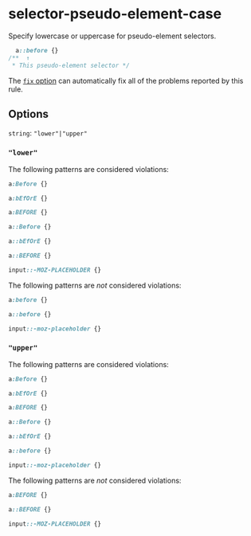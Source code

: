 # selector-pseudo-element-case

Specify lowercase or uppercase for pseudo-element selectors.

<!-- prettier-ignore -->
```css
  a::before {}
/**  ↑
 * This pseudo-element selector */
```

The [`fix` option](https://github.com/stylelint/stylelint/tree/13.7.0/docs/user-guide/usage/options.md#fix) can automatically fix all of the problems reported by this rule.

## Options

`string`: `"lower"|"upper"`

### `"lower"`

The following patterns are considered violations:

<!-- prettier-ignore -->
```css
a:Before {}
```

<!-- prettier-ignore -->
```css
a:bEfOrE {}
```

<!-- prettier-ignore -->
```css
a:BEFORE {}
```

<!-- prettier-ignore -->
```css
a::Before {}
```

<!-- prettier-ignore -->
```css
a::bEfOrE {}
```

<!-- prettier-ignore -->
```css
a::BEFORE {}
```

<!-- prettier-ignore -->
```css
input::-MOZ-PLACEHOLDER {}
```

The following patterns are _not_ considered violations:

<!-- prettier-ignore -->
```css
a:before {}
```

<!-- prettier-ignore -->
```css
a::before {}
```

<!-- prettier-ignore -->
```css
input::-moz-placeholder {}
```

### `"upper"`

The following patterns are considered violations:

<!-- prettier-ignore -->
```css
a:Before {}
```

<!-- prettier-ignore -->
```css
a:bEfOrE {}
```

<!-- prettier-ignore -->
```css
a:BEFORE {}
```

<!-- prettier-ignore -->
```css
a::Before {}
```

<!-- prettier-ignore -->
```css
a::bEfOrE {}
```

<!-- prettier-ignore -->
```css
a::before {}
```

<!-- prettier-ignore -->
```css
input::-moz-placeholder {}
```

The following patterns are _not_ considered violations:

<!-- prettier-ignore -->
```css
a:BEFORE {}
```

<!-- prettier-ignore -->
```css
a::BEFORE {}
```

<!-- prettier-ignore -->
```css
input::-MOZ-PLACEHOLDER {}
```

